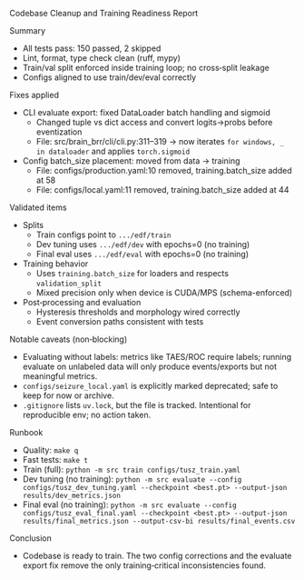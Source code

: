 Codebase Cleanup and Training Readiness Report

Summary
- All tests pass: 150 passed, 2 skipped
- Lint, format, type check clean (ruff, mypy)
- Train/val split enforced inside training loop; no cross‑split leakage
- Configs aligned to use train/dev/eval correctly

Fixes applied
- CLI evaluate export: fixed DataLoader batch handling and sigmoid
  - Changed tuple vs dict access and convert logits→probs before eventization
  - File: src/brain_brr/cli/cli.py:311–319 → now iterates `for windows, _ in dataloader` and applies `torch.sigmoid`
- Config batch_size placement: moved from data → training
  - File: configs/production.yaml:10 removed, training.batch_size added at 58
  - File: configs/local.yaml:11 removed, training.batch_size added at 44

Validated items
- Splits
  - Train configs point to `.../edf/train`
  - Dev tuning uses `.../edf/dev` with epochs=0 (no training)
  - Final eval uses `.../edf/eval` with epochs=0 (no training)
- Training behavior
  - Uses `training.batch_size` for loaders and respects `validation_split`
  - Mixed precision only when device is CUDA/MPS (schema-enforced)
- Post‑processing and evaluation
  - Hysteresis thresholds and morphology wired correctly
  - Event conversion paths consistent with tests

Notable caveats (non‑blocking)
- Evaluating without labels: metrics like TAES/ROC require labels; running evaluate on unlabeled data will only produce events/exports but not meaningful metrics.
- `configs/seizure_local.yaml` is explicitly marked deprecated; safe to keep for now or archive.
- `.gitignore` lists `uv.lock`, but the file is tracked. Intentional for reproducible env; no action taken.

Runbook
- Quality: `make q`
- Fast tests: `make t`
- Train (full): `python -m src train configs/tusz_train.yaml`
- Dev tuning (no training): `python -m src evaluate --config configs/tusz_dev_tuning.yaml --checkpoint <best.pt> --output-json results/dev_metrics.json`
- Final eval (no training): `python -m src evaluate --config configs/tusz_eval_final.yaml --checkpoint <best.pt> --output-json results/final_metrics.json --output-csv-bi results/final_events.csv`

Conclusion
- Codebase is ready to train. The two config corrections and the evaluate export fix remove the only training‑critical inconsistencies found.
